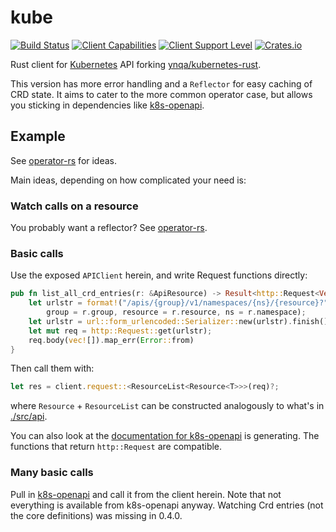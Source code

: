 # kube

[![Build Status](https://travis-ci.com/clux/kuber-rs.svg?branch=master)](https://travis-ci.com/clux/kube-rs)
[![Client Capabilities](https://img.shields.io/badge/Kubernetes%20client-Bronze-blue.svg?style=plastic&colorB=cd7f32&colorA=306CE8)](http://bit.ly/kubernetes-client-capabilities-badge)
[![Client Support Level](https://img.shields.io/badge/kubernetes%20client-beta-green.svg?style=plastic&colorA=306CE8)](http://bit.ly/kubernetes-client-support-badge)
[![Crates.io](https://img.shields.io/crates/v/kube.svg)](https://crates.io/crates/kube)

Rust client for [Kubernetes](http://kubernetes.io) API forking [ynqa/kubernetes-rust](https://github.com/ynqa/kubernetes-rust).

This version has more error handling and a `Reflector` for easy caching of CRD state. It aims to cater to the more common operator case, but allows you sticking in dependencies like [k8s-openapi](https://github.com/Arnavion/k8s-openapi).

## Example

See [operator-rs](https://github.com/clux/operator-rs) for ideas.

Main ideas, depending on how complicated your need is:

### Watch calls on a resource
You probably want a reflector? See [operator-rs](https://github.com/clux/operator-rs).

### Basic calls
Use the exposed `APIClient` herein, and write Request functions directly:

```rust
pub fn list_all_crd_entries(r: &ApiResource) -> Result<http::Request<Vec<u8>>> {
    let urlstr = format!("/apis/{group}/v1/namespaces/{ns}/{resource}?",
        group = r.group, resource = r.resource, ns = r.namespace);
    let urlstr = url::form_urlencoded::Serializer::new(urlstr).finish();
    let mut req = http::Request::get(urlstr);
    req.body(vec![]).map_err(Error::from)
}
```

Then call them with:

```rust
let res = client.request::<ResourceList<Resource<T>>>(req)?;
```

where `Resource` + `ResourceList` can be constructed analogously to what's in [./src/api](https://github.com/clux/kubernetes-rust/tree/master/src/api).

You can also look at the [documentation for k8s-openapi](https://docs.rs/crate/k8s-openapi) is generating. The functions that return `http::Request` are compatible.

### Many basic calls
Pull in [k8s-openapi](https://github.com/Arnavion/k8s-openapi) and call it from the client herein. Note that not everything is available from k8s-openapi anyway. Watching Crd entries (not the core definitions) was missing in 0.4.0.
